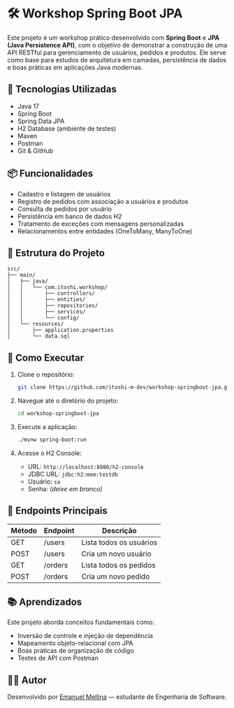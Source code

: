 # 🛠️ Workshop Spring Boot JPA

Este projeto é um workshop prático desenvolvido com **Spring Boot** e **JPA (Java Persistence API)**, com o objetivo de demonstrar a construção de uma API RESTful para gerenciamento de usuários, pedidos e produtos. Ele serve como base para estudos de arquitetura em camadas, persistência de dados e boas práticas em aplicações Java modernas.


## 🚀 Tecnologias Utilizadas

- Java 17  
- Spring Boot  
- Spring Data JPA  
- H2 Database (ambiente de testes)  
- Maven  
- Postman  
- Git & GitHub  

## 📦 Funcionalidades

- Cadastro e listagem de usuários  
- Registro de pedidos com associação a usuários e produtos  
- Consulta de pedidos por usuário  
- Persistência em banco de dados H2  
- Tratamento de exceções com mensagens personalizadas  
- Relacionamentos entre entidades (OneToMany, ManyToOne)  

## 📁 Estrutura do Projeto

```
src/
├── main/
│   ├── java/
│   │   └── com.itoshi.workshop/
│   │       ├── controllers/
│   │       ├── entities/
│   │       ├── repositories/
│   │       ├── services/
│   │       └── config/
│   └── resources/
│       ├── application.properties
│       └── data.sql
```

## 🧪 Como Executar

1. Clone o repositório:
   ```bash
   git clone https://github.com/itoshi-m-dev/workshop-springboot-jpa.git
   ```

2. Navegue até o diretório do projeto:
   ```bash
   cd workshop-springboot-jpa
   ```

3. Execute a aplicação:
   ```bash
   ./mvnw spring-boot:run
   ```

4. Acesse o H2 Console:
   - URL: `http://localhost:8080/h2-console`
   - JDBC URL: `jdbc:h2:mem:testdb`
   - Usuário: `sa`
   - Senha: *(deixe em branco)*

## 📮 Endpoints Principais

| Método | Endpoint             | Descrição                  |
|--------|----------------------|----------------------------|
| GET    | /users               | Lista todos os usuários    |
| POST   | /users               | Cria um novo usuário       |
| GET    | /orders              | Lista todos os pedidos     |
| POST   | /orders              | Cria um novo pedido        |

## 📚 Aprendizados

Este projeto aborda conceitos fundamentais como:

- Inversão de controle e injeção de dependência  
- Mapeamento objeto-relacional com JPA  
- Boas práticas de organização de código  
- Testes de API com Postman  

## 🧑‍💻 Autor

Desenvolvido por [Emanuel Mellina](https://github.com/itoshi-m-dev) — estudante de Engenharia de Software.
